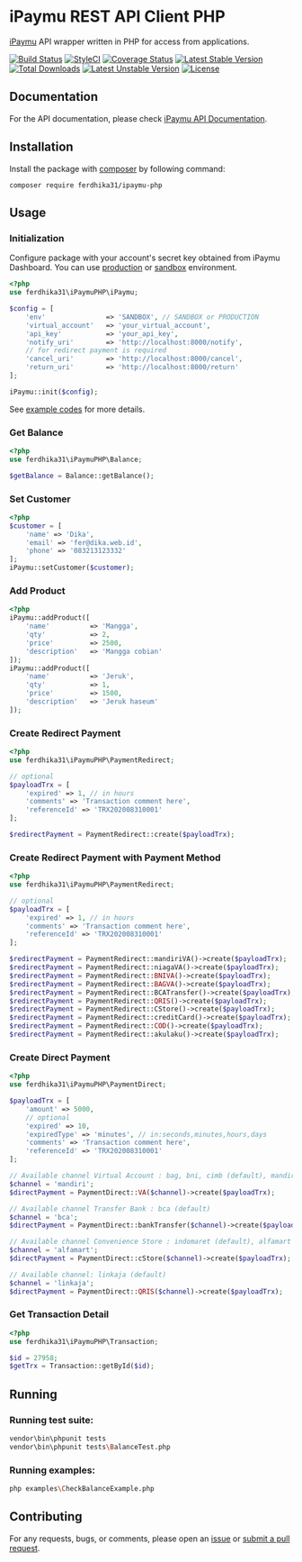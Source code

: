iPaymu REST API Client PHP
==============

[iPaymu](https://ipaymu.com) API wrapper written in PHP for access from applications.

[![Build Status](https://travis-ci.org/ferdhika31/iPaymu-php.svg?branch=main)](https://travis-ci.org/ferdhika31/iPaymu-php)
[![StyleCI](https://github.styleci.io/repos/315871520/shield?branch=main)](https://github.styleci.io/repos/315871520)
[![Coverage Status](https://coveralls.io/repos/ferdhika31/iPaymu-php/badge.svg?branch=main&service=github)](https://coveralls.io/github/ferdhika31/iPaymu-php?branch=main)
[![Latest Stable Version](https://poser.pugx.org/ferdhika31/iPaymu-php/v/stable)](https://packagist.org/packages/ferdhika31/iPaymu-php)
[![Total Downloads](https://poser.pugx.org/ferdhika31/iPaymu-php/downloads)](https://packagist.org/packages/ferdhika31/iPaymu-php)
[![Latest Unstable Version](https://poser.pugx.org/ferdhika31/iPaymu-php/v/unstable)](https://packagist.org/packages/ferdhika31/iPaymu-php)
[![License](https://poser.pugx.org/ferdhika31/iPaymu-php/license)](https://packagist.org/packages/ferdhika31/iPaymu-php)

## Documentation

For the API documentation, please check [iPaymu API Documentation](https://ipaymu.com/en/api-documentation/).

## Installation

Install the package with [composer](https://getcomposer.org/) by following command:
```
composer require ferdhika31/ipaymu-php
```

## Usage

### Initialization
Configure package with your account's secret key obtained from iPaymu Dashboard. You can use [production](https://my.ipaymu.com/) or [sandbox](https://sandbox.ipaymu.com/) environment.

```php
<?php
use ferdhika31\iPaymuPHP\iPaymu;

$config = [
    'env'               => 'SANDBOX', // SANDBOX or PRODUCTION
    'virtual_account'   => 'your_virtual_account',
    'api_key'           => 'your_api_key',
    'notify_uri'        => 'http://localhost:8000/notify',
    // for redirect payment is required
    'cancel_uri'        => 'http://localhost:8000/cancel',
    'return_uri'        => 'http://localhost:8000/return'
];

iPaymu::init($config);
```
See [example codes](./examples) for more details.

### Get Balance
```php
<?php
use ferdhika31\iPaymuPHP\Balance;

$getBalance = Balance::getBalance();
```

### Set Customer
```php
<?php
$customer = [
    'name' => 'Dika',
    'email' => 'fer@dika.web.id',
    'phone' => '083213123332'
];
iPaymu::setCustomer($customer);
```

### Add Product
```php
<?php
iPaymu::addProduct([
    'name'          => 'Mangga',
    'qty'           => 2,
    'price'         => 2500,
    'description'   => 'Mangga cobian'
]);
iPaymu::addProduct([
    'name'          => 'Jeruk',
    'qty'           => 1,
    'price'         => 1500,
    'description'   => 'Jeruk haseum'
]);
```

### Create Redirect Payment
```php
<?php
use ferdhika31\iPaymuPHP\PaymentRedirect;

// optional
$payloadTrx = [
    'expired' => 1, // in hours
    'comments' => 'Transaction comment here',
    'referenceId' => 'TRX202008310001'
];

$redirectPayment = PaymentRedirect::create($payloadTrx);
```

### Create Redirect Payment with Payment Method
```php
<?php
use ferdhika31\iPaymuPHP\PaymentRedirect;

// optional
$payloadTrx = [
    'expired' => 1, // in hours
    'comments' => 'Transaction comment here',
    'referenceId' => 'TRX202008310001'
];

$redirectPayment = PaymentRedirect::mandiriVA()->create($payloadTrx);
$redirectPayment = PaymentRedirect::niagaVA()->create($payloadTrx);
$redirectPayment = PaymentRedirect::BNIVA()->create($payloadTrx);
$redirectPayment = PaymentRedirect::BAGVA()->create($payloadTrx);
$redirectPayment = PaymentRedirect::BCATransfer()->create($payloadTrx);
$redirectPayment = PaymentRedirect::QRIS()->create($payloadTrx);
$redirectPayment = PaymentRedirect::CStore()->create($payloadTrx);
$redirectPayment = PaymentRedirect::creditCard()->create($payloadTrx);
$redirectPayment = PaymentRedirect::COD()->create($payloadTrx);
$redirectPayment = PaymentRedirect::akulaku()->create($payloadTrx);
```

### Create Direct Payment
```php
<?php
use ferdhika31\iPaymuPHP\PaymentDirect;

$payloadTrx = [
    'amount' => 5000,
    // optional
    'expired' => 10,
    'expiredType' => 'minutes', // in:seconds,minutes,hours,days
    'comments' => 'Transaction comment here',
    'referenceId' => 'TRX202008310001'
];

// Available channel Virtual Account : bag, bni, cimb (default), mandiri
$channel = 'mandiri';
$directPayment = PaymentDirect::VA($channel)->create($payloadTrx);

// Available channel Transfer Bank : bca (default)
$channel = 'bca';
$directPayment = PaymentDirect::bankTransfer($channel)->create($payloadTrx);

// Available channel Convenience Store : indomaret (default), alfamart
$channel = 'alfamart';
$directPayment = PaymentDirect::cStore($channel)->create($payloadTrx);

// Available channel: linkaja (default)
$channel = 'linkaja';
$directPayment = PaymentDirect::QRIS($channel)->create($payloadTrx);
```

### Get Transaction Detail
```php
<?php
use ferdhika31\iPaymuPHP\Transaction;

$id = 27958;
$getTrx = Transaction::getById($id);
```

## Running

### Running test suite:

```bash
vendor\bin\phpunit tests
vendor\bin\phpunit tests\BalanceTest.php
```

### Running examples:

```bash
php examples\CheckBalanceExample.php
```

## Contributing

For any requests, bugs, or comments, please open an [issue](https://github.com/ferdhika31/iPaymu-php/issues) or [submit a pull request](https://github.com/ferdhika31/iPaymu-php/pulls).